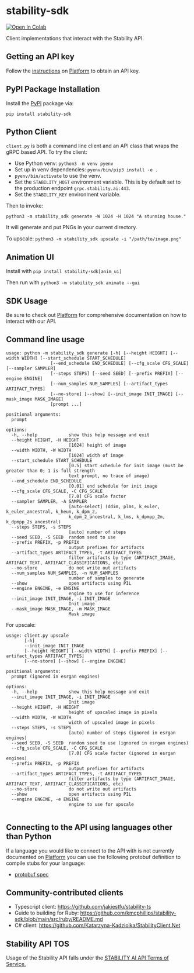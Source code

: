 # stability-sdk

[![Open In Colab](https://colab.research.google.com/assets/colab-badge.svg)](https://colab.research.google.com/github/stability-ai/stability-sdk/blob/main/nbs/demo_colab.ipynb)

Client implementations that interact with the Stability API. 

## Getting an API key

Follow the [instructions](https://platform.stability.ai/docs/getting-started/authentication) on [Platform](https://platform.stability.ai) to obtain an API key.

## PyPI Package Installation

Install the [PyPI](https://pypi.org/project/stability-sdk/) package via:

`pip install stability-sdk`

## Python Client

`client.py` is both a command line client and an API class that wraps the gRPC based API. To try the client:

- Use Python venv: `python3 -m venv pyenv`
- Set up in venv dependencies: `pyenv/bin/pip3 install -e .`
- `pyenv/bin/activate` to use the venv.
- Set the `STABILITY_HOST` environment variable. This is by default set to the production endpoint `grpc.stability.ai:443`.
- Set the `STABILITY_KEY` environment variable.

Then to invoke:

`python3 -m stability_sdk generate -W 1024 -H 1024 "A stunning house."`

It will generate and put PNGs in your current directory.

To upscale:
`python3 -m stability_sdk upscale -i "/path/to/image.png"`

## Animation UI

Install with 
`pip install stability-sdk[anim_ui]`

Then run with 
`python3 -m stability_sdk animate --gui`

## SDK Usage

Be sure to check out [Platform](https://platform.stability.ai) for comprehensive documentation on how to interact with our API.

## Command line usage

```
usage: python -m stability_sdk generate [-h] [--height HEIGHT] [--width WIDTH] [--start_schedule START_SCHEDULE]
                 [--end_schedule END_SCHEDULE] [--cfg_scale CFG_SCALE] [--sampler SAMPLER]
                 [--steps STEPS] [--seed SEED] [--prefix PREFIX] [--engine ENGINE]
                 [--num_samples NUM_SAMPLES] [--artifact_types ARTIFACT_TYPES]
                 [--no-store] [--show] [--init_image INIT_IMAGE] [--mask_image MASK_IMAGE]
                 [prompt ...]

positional arguments:
  prompt

options:
  -h, --help            show this help message and exit
  --height HEIGHT, -H HEIGHT
                        [1024] height of image
  --width WIDTH, -W WIDTH
                        [1024] width of image
  --start_schedule START_SCHEDULE
                        [0.5] start schedule for init image (must be greater than 0; 1 is full strength
                        text prompt, no trace of image)
  --end_schedule END_SCHEDULE
                        [0.01] end schedule for init image
  --cfg_scale CFG_SCALE, -C CFG_SCALE
                        [7.0] CFG scale factor
  --sampler SAMPLER, -A SAMPLER
                        [auto-select] (ddim, plms, k_euler, k_euler_ancestral, k_heun, k_dpm_2,
                        k_dpm_2_ancestral, k_lms, k_dpmpp_2m, k_dpmpp_2s_ancestral)
  --steps STEPS, -s STEPS
                        [auto] number of steps
  --seed SEED, -S SEED  random seed to use
  --prefix PREFIX, -p PREFIX
                        output prefixes for artifacts
  --artifact_types ARTIFACT_TYPES, -t ARTIFACT_TYPES
                        filter artifacts by type (ARTIFACT_IMAGE, ARTIFACT_TEXT, ARTIFACT_CLASSIFICATIONS, etc)
  --no-store            do not write out artifacts
  --num_samples NUM_SAMPLES, -n NUM_SAMPLES
                        number of samples to generate
  --show                open artifacts using PIL
  --engine ENGINE, -e ENGINE
                        engine to use for inference
  --init_image INIT_IMAGE, -i INIT_IMAGE
                        Init image
  --mask_image MASK_IMAGE, -m MASK_IMAGE
                        Mask image
```
For upscale:
```
usage: client.py upscale
       [-h]
       --init_image INIT_IMAGE
       [--height HEIGHT] [--width WIDTH] [--prefix PREFIX] [--artifact_types ARTIFACT_TYPES]
       [--no-store] [--show] [--engine ENGINE]

positional arguments:
  prompt (ignored in esrgan engines)

options:
  -h, --help            show this help message and exit
  --init_image INIT_IMAGE, -i INIT_IMAGE
                        Init image
  --height HEIGHT, -H HEIGHT
                        height of upscaled image in pixels
  --width WIDTH, -W WIDTH
                        width of upscaled image in pixels
  --steps STEPS, -s STEPS
                        [auto] number of steps (ignored in esrgan engines)
  --seed SEED, -S SEED  random seed to use (ignored in esrgan engines)
  --cfg_scale CFG_SCALE, -C CFG_SCALE
                        [7.0] CFG scale factor (ignored in esrgan engines)
  --prefix PREFIX, -p PREFIX
                        output prefixes for artifacts
  --artifact_types ARTIFACT_TYPES, -t ARTIFACT_TYPES
                        filter artifacts by type (ARTIFACT_IMAGE, ARTIFACT_TEXT, ARTIFACT_CLASSIFICATIONS, etc)
  --no-store            do not write out artifacts
  --show                open artifacts using PIL
  --engine ENGINE, -e ENGINE
                        engine to use for upscale
  
```


## Connecting to the API using languages other than Python

If a language you would like to connect to the API with is not currently documented on [Platform](https://platform.stability.ai) you can use the following
protobuf definition to compile stubs for your language:

- [protobuf spec](https://github.com/Stability-AI/api-interfaces/blob/main/src/proto/)

## Community-contributed clients

* Typescript client: https://github.com/jakiestfu/stability-ts
* Guide to building for Ruby: https://github.com/kmcphillips/stability-sdk/blob/main/src/ruby/README.md
* C# client: https://github.com/Katarzyna-Kadziolka/StabilityClient.Net

## Stability API TOS

Usage of the Stability API falls under the [STABILITY AI API Terms of Service.
](https://platform.stability.ai/docs/terms-of-service)
